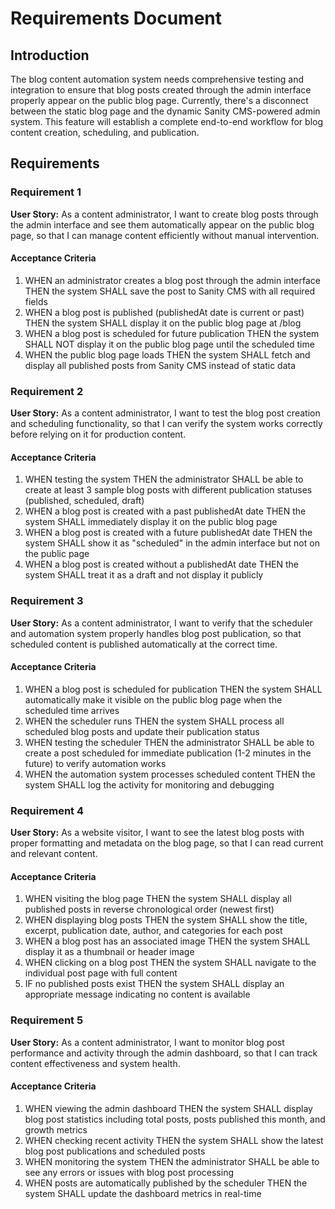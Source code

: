 # Requirements Document

## Introduction

The blog content automation system needs comprehensive testing and integration to ensure that blog posts created through the admin interface properly appear on the public blog page. Currently, there's a disconnect between the static blog page and the dynamic Sanity CMS-powered admin system. This feature will establish a complete end-to-end workflow for blog content creation, scheduling, and publication.

## Requirements

### Requirement 1

**User Story:** As a content administrator, I want to create blog posts through the admin interface and see them automatically appear on the public blog page, so that I can manage content efficiently without manual intervention.

#### Acceptance Criteria

1. WHEN an administrator creates a blog post through the admin interface THEN the system SHALL save the post to Sanity CMS with all required fields
2. WHEN a blog post is published (publishedAt date is current or past) THEN the system SHALL display it on the public blog page at /blog
3. WHEN a blog post is scheduled for future publication THEN the system SHALL NOT display it on the public blog page until the scheduled time
4. WHEN the public blog page loads THEN the system SHALL fetch and display all published posts from Sanity CMS instead of static data

### Requirement 2

**User Story:** As a content administrator, I want to test the blog post creation and scheduling functionality, so that I can verify the system works correctly before relying on it for production content.

#### Acceptance Criteria

1. WHEN testing the system THEN the administrator SHALL be able to create at least 3 sample blog posts with different publication statuses (published, scheduled, draft)
2. WHEN a blog post is created with a past publishedAt date THEN the system SHALL immediately display it on the public blog page
3. WHEN a blog post is created with a future publishedAt date THEN the system SHALL show it as "scheduled" in the admin interface but not on the public page
4. WHEN a blog post is created without a publishedAt date THEN the system SHALL treat it as a draft and not display it publicly

### Requirement 3

**User Story:** As a content administrator, I want to verify that the scheduler and automation system properly handles blog post publication, so that scheduled content is published automatically at the correct time.

#### Acceptance Criteria

1. WHEN a blog post is scheduled for publication THEN the system SHALL automatically make it visible on the public blog page when the scheduled time arrives
2. WHEN the scheduler runs THEN the system SHALL process all scheduled blog posts and update their publication status
3. WHEN testing the scheduler THEN the administrator SHALL be able to create a post scheduled for immediate publication (1-2 minutes in the future) to verify automation works
4. WHEN the automation system processes scheduled content THEN the system SHALL log the activity for monitoring and debugging

### Requirement 4

**User Story:** As a website visitor, I want to see the latest blog posts with proper formatting and metadata on the blog page, so that I can read current and relevant content.

#### Acceptance Criteria

1. WHEN visiting the blog page THEN the system SHALL display all published posts in reverse chronological order (newest first)
2. WHEN displaying blog posts THEN the system SHALL show the title, excerpt, publication date, author, and categories for each post
3. WHEN a blog post has an associated image THEN the system SHALL display it as a thumbnail or header image
4. WHEN clicking on a blog post THEN the system SHALL navigate to the individual post page with full content
5. IF no published posts exist THEN the system SHALL display an appropriate message indicating no content is available

### Requirement 5

**User Story:** As a content administrator, I want to monitor blog post performance and activity through the admin dashboard, so that I can track content effectiveness and system health.

#### Acceptance Criteria

1. WHEN viewing the admin dashboard THEN the system SHALL display blog post statistics including total posts, posts published this month, and growth metrics
2. WHEN checking recent activity THEN the system SHALL show the latest blog post publications and scheduled posts
3. WHEN monitoring the system THEN the administrator SHALL be able to see any errors or issues with blog post processing
4. WHEN posts are automatically published by the scheduler THEN the system SHALL update the dashboard metrics in real-time